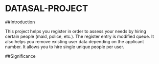 # DATASAL-PROJECT


##Introduction

This project helps you register in order to assess your needs by hiring certain people (maid, police, etc.). The register entry is modified queue. It also helps you remove existing user data depending on the applicant number. It allows you to hire single unique people per user.



##Significance

